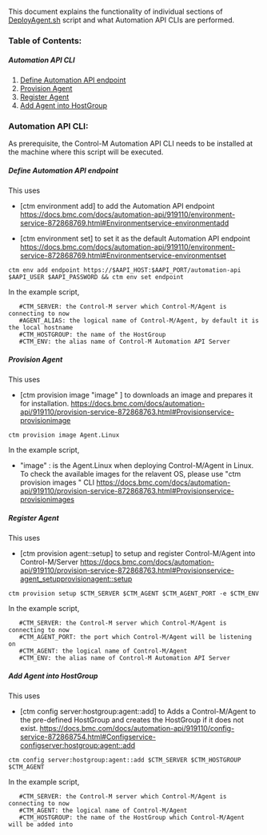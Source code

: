 This document explains the functionality of individual sections of [DeployAgent.sh](./DeployAgent.sh) script and what Automation API CLIs are performed.


### Table of Contents:
##### Automation API CLI
1. [Define Automation API endpoint](./code-doc-DeployAgent.md#define-automation-api-endpoint)
2. [Provision Agent](./code-doc-DeployAgent.md#provision-agent)
3. [Register Agent](./code-doc-DeployAgent.md#setup-agent)
4. [Add Agent into HostGroup](./code-doc-DeployAgent.md#add-agent-into-hostgroup)


### Automation API CLI:
As prerequisite, the Control-M Automation API CLI needs to be installed at the machine where this script will be executed. 

##### Define Automation API endpoint
This uses

  * [ctm environment add] to add the Automation API endpoint
		https://docs.bmc.com/docs/automation-api/919110/environment-service-872868769.html#Environmentservice-environmentadd

  * [ctm environment set] to set it as the default Automation API endpoint
		https://docs.bmc.com/docs/automation-api/919110/environment-service-872868769.html#Environmentservice-environmentset

```
ctm env add endpoint https://$AAPI_HOST:$AAPI_PORT/automation-api $AAPI_USER $AAPI_PASSWORD && ctm env set endpoint
```

In the example script, 
```
   #CTM_SERVER: the Control-M server which Control-M/Agent is connecting to now
   #AGENT_ALIAS: the logical name of Control-M/Agent, by default it is the local hostname
   #CTM_HOSTGROUP: the name of the HostGroup
   #CTM_ENV: the alias name of Control-M Automation API Server
```


##### Provision Agent
This uses

  * [ctm provision image "image" ] to downloads an image and prepares it for installation.
		https://docs.bmc.com/docs/automation-api/919110/provision-service-872868763.html#Provisionservice-provisionimage

```
ctm provision image Agent.Linux
```
In the example script, 
   -  "image" : is the Agent.Linux when deploying Control-M/Agent in Linux. To check the available images for the relavent OS, please use "ctm provision images <os>" CLI  https://docs.bmc.com/docs/automation-api/919110/provision-service-872868763.html#Provisionservice-provisionimages


##### Register Agent
This uses

  * [ctm provision agent::setup] to setup and register Control-M/Agent into Control-M/Server
		https://docs.bmc.com/docs/automation-api/919110/provision-service-872868763.html#Provisionservice-agent_setupprovisionagent::setup

```
ctm provision setup $CTM_SERVER $CTM_AGENT $CTM_AGENT_PORT -e $CTM_ENV
```

In the example script, 
```
   #CTM_SERVER: the Control-M server which Control-M/Agent is connecting to now
   #CTM_AGENT_PORT: the port which Control-M/Agent will be listening on
   #CTM_AGENT: the logical name of Control-M/Agent
   #CTM_ENV: the alias name of Control-M Automation API Server
```

##### Add Agent into HostGroup
This uses

  * [ctm config server:hostgroup:agent::add] to Adds a Control-M/Agent to the pre-defined HostGroup and creates the HostGroup if it does not exist.
		https://docs.bmc.com/docs/automation-api/919110/config-service-872868754.html#Configservice-configserver:hostgroup:agent::add

```
ctm config server:hostgroup:agent::add $CTM_SERVER $CTM_HOSTGROUP $CTM_AGENT
```

In the example script, 
```
   #CTM_SERVER: the Control-M server which Control-M/Agent is connecting to now
   #CTM_AGENT: the logical name of Control-M/Agent
   #CTM_HOSTGROUP: the name of the HostGroup which Control-M/Agent will be added into
```    

